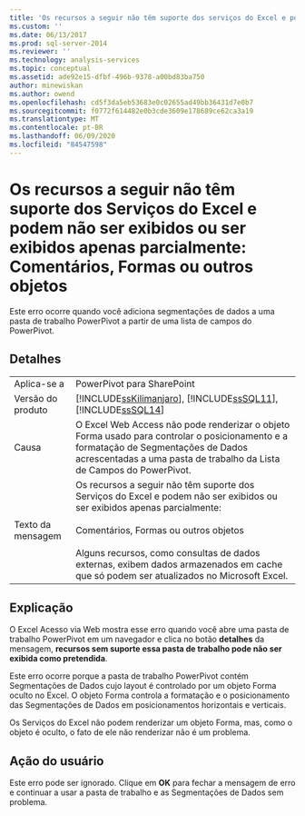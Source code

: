 ```yaml
---
title: 'Os recursos a seguir não têm suporte dos serviços do Excel e podem não ser exibidos ou podem exibir apenas parcialmente: comentários, formas ou outros objetos | Microsoft Docs'
ms.custom: ''
ms.date: 06/13/2017
ms.prod: sql-server-2014
ms.reviewer: ''
ms.technology: analysis-services
ms.topic: conceptual
ms.assetid: ade92e15-dfbf-496b-9378-a00bd83ba750
author: minewiskan
ms.author: owend
ms.openlocfilehash: cd5f3da5eb53683e0c02655ad49bb36431d7e0b7
ms.sourcegitcommit: f0772f614482e0b3cde3609e178689ce62ca3a19
ms.translationtype: MT
ms.contentlocale: pt-BR
ms.lasthandoff: 06/09/2020
ms.locfileid: "84547598"
---
```

# <a name="the-following-features-are-not-supported-by-excel-services-and-may-not-display-or-may-display-only-partially-comments-shapes-or-other-objects"></a>Os recursos a seguir não têm suporte dos Serviços do Excel e podem não ser exibidos ou ser exibidos apenas parcialmente: Comentários, Formas ou outros objetos
  Este erro ocorre quando você adiciona segmentações de dados a uma pasta de trabalho PowerPivot a partir de uma lista de campos do PowerPivot.  
  
## <a name="details"></a>Detalhes  
  
|||  
|-|-|  
|Aplica-se a|PowerPivot para SharePoint|  
|Versão do produto|[!INCLUDE[ssKilimanjaro](../../includes/sskilimanjaro-md.md)], [!INCLUDE[ssSQL11](../../includes/sssql11-md.md)], [!INCLUDE[ssSQL14](../../includes/sssql14-md.md)]|  
|Causa|O Excel Web Access não pode renderizar o objeto Forma usado para controlar o posicionamento e a formatação de Segmentações de Dados acrescentadas a uma pasta de trabalho da Lista de Campos do PowerPivot.|  
|Texto da mensagem|Os recursos a seguir não têm suporte dos Serviços do Excel e podem não ser exibidos ou ser exibidos apenas parcialmente:<br /><br /> Comentários, Formas ou outros objetos<br /><br /> Alguns recursos, como consultas de dados externas, exibem dados armazenados em cache que só podem ser atualizados no Microsoft Excel.|  
  
## <a name="explanation"></a>Explicação  
 O Excel Acesso via Web mostra esse erro quando você abre uma pasta de trabalho PowerPivot em um navegador e clica no botão **detalhes** da mensagem, **recursos sem suporte essa pasta de trabalho pode não ser exibida como pretendida**.  
  
 Este erro ocorre porque a pasta de trabalho PowerPivot contém Segmentações de Dados cujo layout é controlado por um objeto Forma oculto no Excel. O objeto Forma controla a formatação e o posicionamento das Segmentações de Dados em posicionamentos horizontais e verticais.  
  
 Os Serviços do Excel não podem renderizar um objeto Forma, mas, como o objeto é oculto, o fato de ele não renderizar não é um problema.  
  
## <a name="user-action"></a>Ação do usuário  
 Este erro pode ser ignorado. Clique em **OK** para fechar a mensagem de erro e continuar a usar a pasta de trabalho e as Segmentações de Dados sem problema.  
  
  
